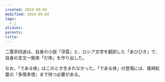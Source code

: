 ```yaml
---
created: 2024-09-04
modified: 2024-09-04
tags:
  - 💭
aliases: 
parents: 
title: 
---
```

二葉亭四迷は、自身の小説「浮雲」と、ロシア文学を翻訳した「あひびき」で、自身の言文一致体「だ体」を作り出した。

なお、「である体」はこのとき生まれなかった。「である体」の登場には、尾崎紅葉の『多情多恨』まで待つ必要がある。